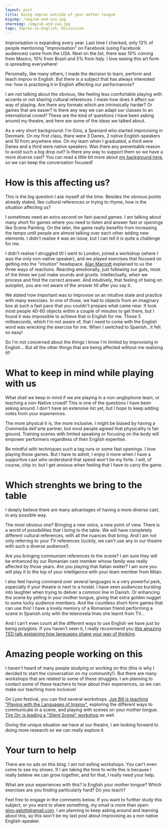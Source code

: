 ```yaml
---
layout: post
title: Doing improv outside of your mother tongue
bigimg: /img/uk-and-usa.jpg
shareimg: /img/uk-and-usa.jpg
tags: Improv-in-English, Discussion
---
```


Improvisation is expanding every year. Last time I checked, only 13% of people mentioning "improvisation" on Facebook (using Facebook audiences) came from the USA. Next on the list, there was 10% coming from Mexico, 10% from Brazil and 5% from Italy. I love seeing this art form is spreading everywhere! 

Personally, like many others, I made the decision to learn, perform and teach improv in English. But there is a subject that has always interested me: how is practising it in English affecting our performances? 

I am not talking about the obvious, like feeling less comfortable playing with accents or not sharing cultural references. I mean how does it affect our way of playing. Are there any formats which are intrinsically harder? Or games that are easier? Is there any way we can adapt our classes to an international crowd? These are the kind of questions I have been asking around my theatre, and here are some of the ideas we talked about.

As a very short background: I'm Gino, a Spaniard who started improvising in Denmark. On my first class, there were 3 Danes, 2 native English-speakers and 10 from anywhere else. On my team when I graduated, a third were Danes and a third were native speakers. Was there any preventable reason to avoid such a big drop out? Is there any way to support them so we have a more diverse cast? You can read a little bit more about [my background here](theatrebackground.html), so we can keep the conversation focused!

# How is this affecting us?

This is the big question I ask myself all the time. Besides the obvious points already stated, like cultural references or trying to rhyme, how is the situation affecting us?

I sometimes need an extra second on fast-paced games. I am talking about many short for games where you need to listen and answer fast or openings like Scene Painting. On the later, the game really benefits from increasing the tempo until people are almost talking over each other adding new elements. I didn't realise it was an issue, but I can tell it is quite a challenge for me.

I didn't realise I struggled till I went to London, joined a workshop (where I was the only non-native speaker), and we played exercises that focused on getting into the "intuition" headspace. [Alan Marriott](https://www.londonimprovtheatre.com/workshops-alan-marriott) explained to us the three ways of reactions. Reacting emotionally, just following our guts, most of the times we just make sounds and grunts. Intellectually, when we process and find the correct answer. And intuitively, that feeling of being on autopilot, you are not aware of the answer till after you say it. 

We stated how important was to improvise on an intuitive state and practice with many exercises. In one of those, we had to objects from an imaginary box at such a fast pace that you couldn't prepare what came near. It took most people 40-60 objects within a couple of minutes to get there, but I found it was impossible to achieve that in English for me. Those 5 milliseconds, which I'm not aware of, that I need to come with the English word was wrecking the exercise for me. When I switched to Spanish.. it felt so easy!

So I'm not concerned about the things I know I'm limited by improvising in English... But all the other things that are being affected without me realising it!!

# What to keep in mind while playing with us

What shall we keep in mind if we are playing in a non-anglophone team, or teaching a non-Native crowd? This is one of the questions I have been asking around. I don't have an extensive list yet, but I hope to keep adding notes from your experiences.

The more physical it is, the more inclusive. I might be biased by having a Commedia dell'arte partner, but most people agreed that physicality is fair ground. Training scenes with limited speaking or focusing on the body will empower performers regardless of their English expertise.

Be mindful with techniques such a tag runs or some fast openings. I love playing those games. But I have to admit, I enjoy it more when I have a supportive cast who understand that speed won't be my forte. I will, of course, chip in; but I get anxious when feeling that I have to carry the game.

# Which strenghts we bring to the table

I deeply believe there are many advantages of having a more diverse cast, in any possible way. 

The most obvious one? Bringing a new voice, a new point of view. There is a world of possibilities that I bring to the table. We will have completely different cultural references, with all the nuances that bring. And I am not only referring to your TV references (luckily, we can't use any in our theatre with such a diverse audience!). 

Are you bringing communism references to the scene? I am sure they will be enhanced by our Romanian cast member whose family was really affected by those years. Are you playing that Italian waiter? I am sure you will play it to the top of your intelligence with your team member from Milan.

I also feel having command over several languages is a very powerful perk, especially if your theatre is next to a hostel. I have seen audiences bursting into laughter when trying to deliver a common line in Danish. Or enhancing the scene by yelling in your mother tongue, giving that extra golden nugget to some lucky audience members. And the countless short-form games that can use this! I have a lovely memory of a Romanian friend performing a scene in Spanish only with the telenovela lines she learnt from TV...

And I can't even count all the different ways to use English we have just by being polyglots. If you haven't seen it, I really recommend you [this amazing TED talk explaining how languages shape your way of thinking](https://www.ted.com/talks/lera_boroditsky_how_language_shapes_the_way_we_think?utm_source=whatsapp&utm_medium=social&utm_campaign=tedspread).

# Amazing people working on this

I haven't heard of many people studying or working on this (this is why I decided to start the conversation on my community!). But there are many workshops that are related to some of these struggles. I am planning to contact some of these teachers to hear about their experiences, so we can make our teaching more inclusive!

On Lyon festival, you can find several workshops. [Joe Bill is teaching "Playing with the Languages of Improv"](http://www.festival-improvidence.com/speaker/joe-bill/), exploring the different ways to communicate in a scene, and playing with scenes on your mother tongue. [Tim Orr is leading a "Silent Scene" workshop](http://www.festival-improvidence.com/speaker/tim-orr/) as well. 

Giving the unique situation we have at our theatre, I am looking forward to doing more research so we can really explore it.

# Your turn to help

There are no ads on this blog. I am not selling workshops. You can't even come to see my shows. If I am taking the time to write this is because I really believe we can grow together, and for that, I really need your help. 

What are your experiences with this? Is English your mother tongue? Which exercises are you finding particularly hard? Do you teach? 

Feel free to engage in the comments below. If you want to further study this subject, or you want to share something, my email is more than open: gino.galotti@gmail.com. I am planning to keep asking around and learning about this, so this won't be my last post about improvising as a non native English-speaker. 
